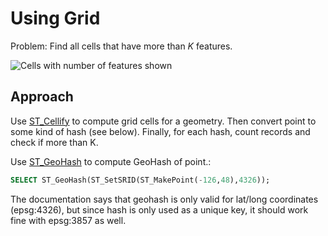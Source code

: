 # Using Grid

Problem: Find all cells that have more than *K* features.

![Cells with number of features shown](https://docs.google.com/drawings/d/1blMf8QWoIA8jDU8VrjZ1Hslgx7Erly1AdYrcEc1GqsM/pub?w=339&amp;h=346)


## Approach

Use [ST_Cellify]() to compute grid cells for a geometry. Then convert point to some kind of hash (see below). Finally, for each hash, count records and check if more than K.

Use [ST_GeoHash](http://postgis.refractions.net/documentation/manual-svn/ST_GeoHash.html) to compute GeoHash of point.:

```sql
SELECT ST_GeoHash(ST_SetSRID(ST_MakePoint(-126,48),4326));
```

The documentation says that geohash is only valid for lat/long coordinates (epsg:4326), but since hash is only used as a unique key, it should work fine with epsg:3857 as well.